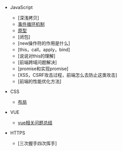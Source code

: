 - JavaScript
  - [深浅拷贝]
  - [事件循环机制](closure.md)
  - [原型](prototype.md)
  - [闭包]
  - [new操作符的作用是什么]
  - [this，call，apply，bind]
  - [说说对this的理解]
  - [前端跨域问题解决]
  - [promise和实现promise]
  - [XSS，CSRF攻击过程，前端怎么去防止这类攻击]
  - [前端的性能优化方法]

- CSS
  - [布局](layout.md)

- VUE
  - [vue相关问题总结](vueProble.md)

- HTTPS
  - [三次握手四次挥手]